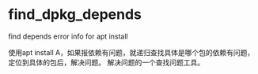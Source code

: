 # find_dpkg_depends
find depends error info  for apt install  

使用apt install A，如果报依赖有问题，就递归查找具体是哪个包的依赖有问题，定位到具体的包后，解决问题。  解决问题的一个查找问题工具。
